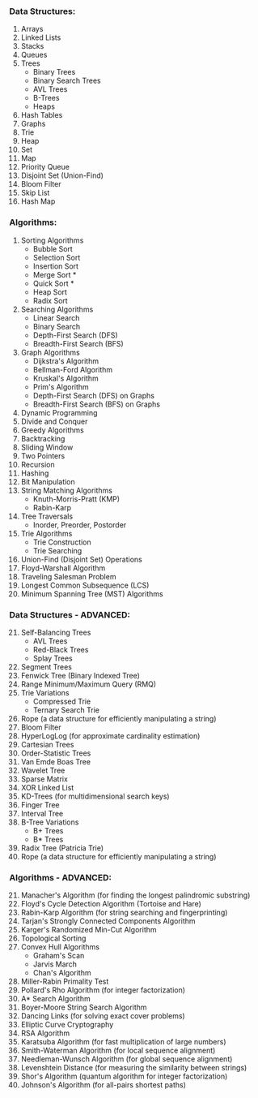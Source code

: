 ### Data Structures:
1. Arrays
2. Linked Lists
3. Stacks
4. Queues
5. Trees
    - Binary Trees
    - Binary Search Trees
    - AVL Trees
    - B-Trees
    - Heaps
6. Hash Tables
7. Graphs
8. Trie
9. Heap
10. Set
11. Map 
12. Priority Queue
13. Disjoint Set (Union-Find)
14. Bloom Filter
15. Skip List
16. Hash Map

### Algorithms:
1. Sorting Algorithms
   - Bubble Sort
   - Selection Sort
   - Insertion Sort
   - Merge Sort *
   - Quick Sort *
   - Heap Sort
   - Radix Sort
2. Searching Algorithms
   - Linear Search
   - Binary Search
   - Depth-First Search (DFS)
   - Breadth-First Search (BFS)
3. Graph Algorithms
   - Dijkstra's Algorithm
   - Bellman-Ford Algorithm
   - Kruskal's Algorithm
   - Prim's Algorithm
   - Depth-First Search (DFS) on Graphs
   - Breadth-First Search (BFS) on Graphs
4. Dynamic Programming
5. Divide and Conquer
6. Greedy Algorithms
7. Backtracking
8. Sliding Window
9. Two Pointers
10. Recursion
11. Hashing
12. Bit Manipulation
13. String Matching Algorithms
    - Knuth-Morris-Pratt (KMP)
    - Rabin-Karp
14. Tree Traversals
    - Inorder, Preorder, Postorder
15. Trie Algorithms
    - Trie Construction
    - Trie Searching
16. Union-Find (Disjoint Set) Operations
17. Floyd-Warshall Algorithm
18. Traveling Salesman Problem
19. Longest Common Subsequence (LCS)
20. Minimum Spanning Tree (MST) Algorithms


### Data Structures - ADVANCED:
21. Self-Balancing Trees
    - AVL Trees
    - Red-Black Trees
    - Splay Trees
22. Segment Trees
23. Fenwick Tree (Binary Indexed Tree)
24. Range Minimum/Maximum Query (RMQ)
25. Trie Variations
    - Compressed Trie
    - Ternary Search Trie
26. Rope (a data structure for efficiently manipulating a string)
27. Bloom Filter
28. HyperLogLog (for approximate cardinality estimation)
29. Cartesian Trees
30. Order-Statistic Trees
31. Van Emde Boas Tree
32. Wavelet Tree
33. Sparse Matrix
34. XOR Linked List
35. KD-Trees (for multidimensional search keys)
36. Finger Tree
37. Interval Tree
38. B-Tree Variations
    - B+ Trees
    - B* Trees
39. Radix Tree (Patricia Trie)
40. Rope (a data structure for efficiently manipulating a string)

### Algorithms - ADVANCED:
21. Manacher's Algorithm (for finding the longest palindromic substring)
22. Floyd's Cycle Detection Algorithm (Tortoise and Hare)
23. Rabin-Karp Algorithm (for string searching and fingerprinting)
24. Tarjan's Strongly Connected Components Algorithm
25. Karger's Randomized Min-Cut Algorithm
26. Topological Sorting
27. Convex Hull Algorithms
    - Graham's Scan
    - Jarvis March
    - Chan's Algorithm
28. Miller-Rabin Primality Test
29. Pollard's Rho Algorithm (for integer factorization)
30. A* Search Algorithm
31. Boyer-Moore String Search Algorithm
32. Dancing Links (for solving exact cover problems)
33. Elliptic Curve Cryptography
34. RSA Algorithm
35. Karatsuba Algorithm (for fast multiplication of large numbers)
36. Smith-Waterman Algorithm (for local sequence alignment)
37. Needleman-Wunsch Algorithm (for global sequence alignment)
38. Levenshtein Distance (for measuring the similarity between strings)
39. Shor's Algorithm (quantum algorithm for integer factorization)
40. Johnson's Algorithm (for all-pairs shortest paths)
